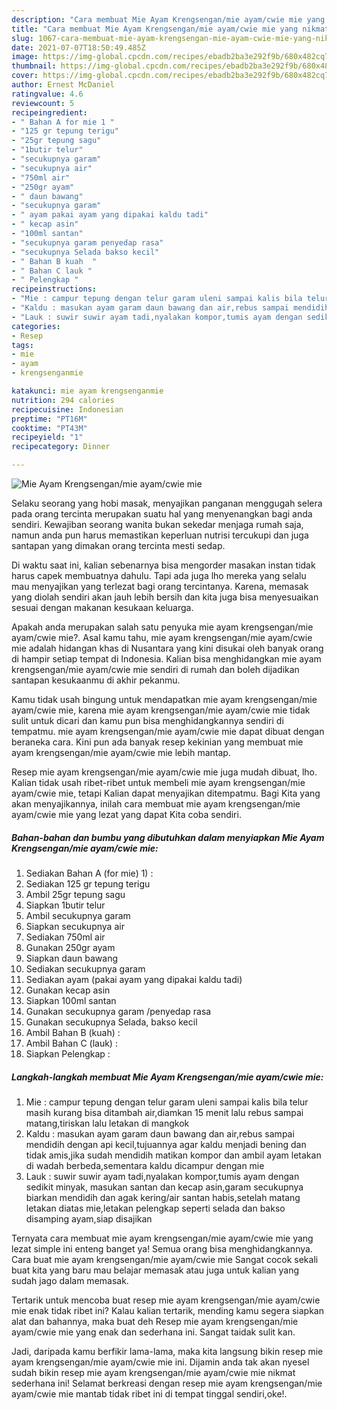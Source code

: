 ```yaml
---
description: "Cara membuat Mie Ayam Krengsengan/mie ayam/cwie mie yang nikmat Untuk Jualan"
title: "Cara membuat Mie Ayam Krengsengan/mie ayam/cwie mie yang nikmat Untuk Jualan"
slug: 1067-cara-membuat-mie-ayam-krengsengan-mie-ayam-cwie-mie-yang-nikmat-untuk-jualan
date: 2021-07-07T18:50:49.485Z
image: https://img-global.cpcdn.com/recipes/ebadb2ba3e292f9b/680x482cq70/mie-ayam-krengsenganmie-ayamcwie-mie-foto-resep-utama.jpg
thumbnail: https://img-global.cpcdn.com/recipes/ebadb2ba3e292f9b/680x482cq70/mie-ayam-krengsenganmie-ayamcwie-mie-foto-resep-utama.jpg
cover: https://img-global.cpcdn.com/recipes/ebadb2ba3e292f9b/680x482cq70/mie-ayam-krengsenganmie-ayamcwie-mie-foto-resep-utama.jpg
author: Ernest McDaniel
ratingvalue: 4.6
reviewcount: 5
recipeingredient:
- " Bahan A for mie 1 "
- "125 gr tepung terigu"
- "25gr tepung sagu"
- "1butir telur"
- "secukupnya garam"
- "secukupnya air"
- "750ml air"
- "250gr ayam"
- " daun bawang"
- "secukupnya garam"
- " ayam pakai ayam yang dipakai kaldu tadi"
- " kecap asin"
- "100ml santan"
- "secukupnya garam penyedap rasa"
- "secukupnya Selada bakso kecil"
- " Bahan B kuah  "
- " Bahan C lauk "
- " Pelengkap "
recipeinstructions:
- "Mie : campur tepung dengan telur garam uleni sampai kalis bila telur masih kurang bisa ditambah air,diamkan 15 menit lalu rebus sampai matang,tiriskan lalu letakan di mangkok"
- "Kaldu : masukan ayam garam daun bawang dan air,rebus sampai mendidih dengan api kecil,tujuannya agar kaldu menjadi bening dan tidak amis,jika sudah mendidih matikan kompor dan ambil ayam letakan di wadah berbeda,sementara kaldu dicampur dengan mie"
- "Lauk : suwir suwir ayam tadi,nyalakan kompor,tumis ayam dengan sedikit minyak, masukan santan dan kecap asin,garam secukupnya biarkan mendidih dan agak kering/air santan habis,setelah matang letakan diatas mie,letakan pelengkap seperti selada dan bakso disamping ayam,siap disajikan"
categories:
- Resep
tags:
- mie
- ayam
- krengsenganmie

katakunci: mie ayam krengsenganmie 
nutrition: 294 calories
recipecuisine: Indonesian
preptime: "PT16M"
cooktime: "PT43M"
recipeyield: "1"
recipecategory: Dinner

---
```



![Mie Ayam Krengsengan/mie ayam/cwie mie](https://img-global.cpcdn.com/recipes/ebadb2ba3e292f9b/680x482cq70/mie-ayam-krengsenganmie-ayamcwie-mie-foto-resep-utama.jpg)

Selaku seorang yang hobi masak, menyajikan panganan menggugah selera pada orang tercinta merupakan suatu hal yang menyenangkan bagi anda sendiri. Kewajiban seorang  wanita bukan sekedar menjaga rumah saja, namun anda pun harus memastikan keperluan nutrisi tercukupi dan juga santapan yang dimakan orang tercinta mesti sedap.

Di waktu  saat ini, kalian sebenarnya bisa mengorder masakan instan tidak harus capek membuatnya dahulu. Tapi ada juga lho mereka yang selalu mau menyajikan yang terlezat bagi orang tercintanya. Karena, memasak yang diolah sendiri akan jauh lebih bersih dan kita juga bisa menyesuaikan sesuai dengan makanan kesukaan keluarga. 



Apakah anda merupakan salah satu penyuka mie ayam krengsengan/mie ayam/cwie mie?. Asal kamu tahu, mie ayam krengsengan/mie ayam/cwie mie adalah hidangan khas di Nusantara yang kini disukai oleh banyak orang di hampir setiap tempat di Indonesia. Kalian bisa menghidangkan mie ayam krengsengan/mie ayam/cwie mie sendiri di rumah dan boleh dijadikan santapan kesukaanmu di akhir pekanmu.

Kamu tidak usah bingung untuk mendapatkan mie ayam krengsengan/mie ayam/cwie mie, karena mie ayam krengsengan/mie ayam/cwie mie tidak sulit untuk dicari dan kamu pun bisa menghidangkannya sendiri di tempatmu. mie ayam krengsengan/mie ayam/cwie mie dapat dibuat dengan beraneka cara. Kini pun ada banyak resep kekinian yang membuat mie ayam krengsengan/mie ayam/cwie mie lebih mantap.

Resep mie ayam krengsengan/mie ayam/cwie mie juga mudah dibuat, lho. Kalian tidak usah ribet-ribet untuk membeli mie ayam krengsengan/mie ayam/cwie mie, tetapi Kalian dapat menyajikan ditempatmu. Bagi Kita yang akan menyajikannya, inilah cara membuat mie ayam krengsengan/mie ayam/cwie mie yang lezat yang dapat Kita coba sendiri.

<!--inarticleads1-->

##### Bahan-bahan dan bumbu yang dibutuhkan dalam menyiapkan Mie Ayam Krengsengan/mie ayam/cwie mie:

1. Sediakan  Bahan A (for mie) 1) :
1. Sediakan 125 gr tepung terigu
1. Ambil 25gr tepung sagu
1. Siapkan 1butir telur
1. Ambil secukupnya garam
1. Siapkan secukupnya air
1. Sediakan 750ml air
1. Gunakan 250gr ayam
1. Siapkan  daun bawang
1. Sediakan secukupnya garam
1. Sediakan  ayam (pakai ayam yang dipakai kaldu tadi)
1. Gunakan  kecap asin
1. Siapkan 100ml santan
1. Gunakan secukupnya garam /penyedap rasa
1. Gunakan secukupnya Selada, bakso kecil
1. Ambil  Bahan B (kuah)  :
1. Ambil  Bahan C (lauk) :
1. Siapkan  Pelengkap :




<!--inarticleads2-->

##### Langkah-langkah membuat Mie Ayam Krengsengan/mie ayam/cwie mie:

1. Mie : campur tepung dengan telur garam uleni sampai kalis bila telur masih kurang bisa ditambah air,diamkan 15 menit lalu rebus sampai matang,tiriskan lalu letakan di mangkok
1. Kaldu : masukan ayam garam daun bawang dan air,rebus sampai mendidih dengan api kecil,tujuannya agar kaldu menjadi bening dan tidak amis,jika sudah mendidih matikan kompor dan ambil ayam letakan di wadah berbeda,sementara kaldu dicampur dengan mie
1. Lauk : suwir suwir ayam tadi,nyalakan kompor,tumis ayam dengan sedikit minyak, masukan santan dan kecap asin,garam secukupnya biarkan mendidih dan agak kering/air santan habis,setelah matang letakan diatas mie,letakan pelengkap seperti selada dan bakso disamping ayam,siap disajikan




Ternyata cara membuat mie ayam krengsengan/mie ayam/cwie mie yang lezat simple ini enteng banget ya! Semua orang bisa menghidangkannya. Cara buat mie ayam krengsengan/mie ayam/cwie mie Sangat cocok sekali buat kita yang baru mau belajar memasak atau juga untuk kalian yang sudah jago dalam memasak.

Tertarik untuk mencoba buat resep mie ayam krengsengan/mie ayam/cwie mie enak tidak ribet ini? Kalau kalian tertarik, mending kamu segera siapkan alat dan bahannya, maka buat deh Resep mie ayam krengsengan/mie ayam/cwie mie yang enak dan sederhana ini. Sangat taidak sulit kan. 

Jadi, daripada kamu berfikir lama-lama, maka kita langsung bikin resep mie ayam krengsengan/mie ayam/cwie mie ini. Dijamin anda tak akan nyesel sudah bikin resep mie ayam krengsengan/mie ayam/cwie mie nikmat sederhana ini! Selamat berkreasi dengan resep mie ayam krengsengan/mie ayam/cwie mie mantab tidak ribet ini di tempat tinggal sendiri,oke!.

